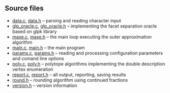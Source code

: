 ## Source files

* [data.c](data.c), [data.h](data.h) &ndash; parsing and reading character input
* [glp_oracle.c](glp_oracle.c), [glp_oracle.h](glp_oracle.h) &ndash; implementing the facet separation oracle based on glpk library
* [maxe.c](maxe.c), [maxe.h](maxe.h) &ndash; the main loop executing the outer approximation algorithm
* [main.c](main.c), [main.h](main.h) &ndash; the main program
* [params.c](params.c), [params.h](params.h) &ndash; reading and processing configuration parameters and comand line options
* [poly.c](poly.c), [poly.h](poly.h) &ndash; polytope algorithms implementing the double description vertex enumeration
* [report.c](report.c), [report.h](report.h) &ndash; all output, reporting, saving results
* [round.h](round.h) &ndash; rounding algorithm using continued fractions
* [version.h](version.h) &ndash; version information

